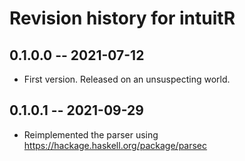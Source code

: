 # Revision history for intuitR

## 0.1.0.0 -- 2021-07-12

* First version. Released on an unsuspecting world.

## 0.1.0.1 -- 2021-09-29

* Reimplemented the parser using https://hackage.haskell.org/package/parsec
